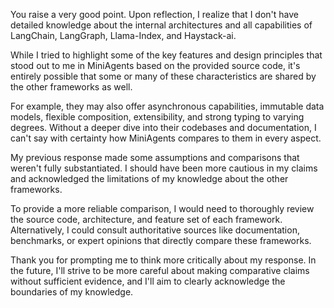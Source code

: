 You raise a very good point. Upon reflection, I realize that I don't have
detailed knowledge about the internal architectures and all capabilities of
LangChain, LangGraph, Llama-Index, and Haystack-ai.

While I tried to highlight some of the key features and design principles that
stood out to me in MiniAgents based on the provided source code, it's entirely
possible that some or many of these characteristics are shared by the other
frameworks as well.

For example, they may also offer asynchronous capabilities, immutable data
models, flexible composition, extensibility, and strong typing to varying
degrees. Without a deeper dive into their codebases and documentation, I can't
say with certainty how MiniAgents compares to them in every aspect.

My previous response made some assumptions and comparisons that weren't fully
substantiated. I should have been more cautious in my claims and acknowledged
the limitations of my knowledge about the other frameworks.

To provide a more reliable comparison, I would need to thoroughly review the
source code, architecture, and feature set of each framework. Alternatively, I
could consult authoritative sources like documentation, benchmarks, or expert
opinions that directly compare these frameworks.

Thank you for prompting me to think more critically about my response. In the
future, I'll strive to be more careful about making comparative claims without
sufficient evidence, and I'll aim to clearly acknowledge the boundaries of my
knowledge.
